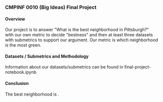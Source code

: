 ### CMPINF 0010 (Big Ideas) Final Project

#### Overview
Our project is to answer "What is the best neighborhood in Pittsburgh?" with our own metric to decide "bestness" and then at least three datasets with submetrics to support our argument. Our metric is which neighborhood is the most green.

#### Datasets / Submetrics and Methodology
Information about our datasets/submetrics can be found in final-project-notebook.ipynb

#### Conclusion
The best neighborhood is .

